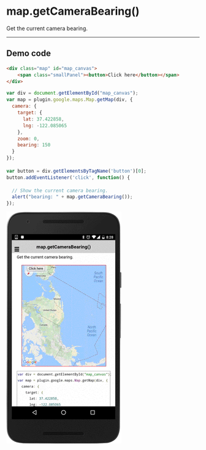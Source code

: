 # map.getCameraBearing()

Get the current camera bearing.

------------------------------------------------------------

## Demo code

```html
<div class="map" id="map_canvas">
    <span class="smallPanel"><button>Click here</button></span>
</div>
```

```js
var div = document.getElementById("map_canvas");
var map = plugin.google.maps.Map.getMap(div, {
  camera: {
    target: {
      lat: 37.422858,
      lng: -122.085065
    },
    zoom: 0,
    bearing: 150
  }
});

var button = div.getElementsByTagName('button')[0];
button.addEventListener('click', function() {

  // Show the current camera bearing.
  alert("bearing: " + map.getCameraBearing());
});
```

![](image.gif)
